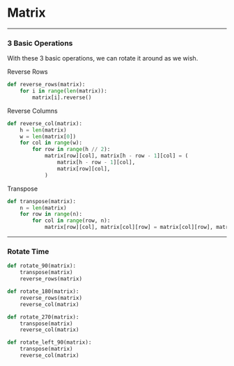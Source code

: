 # Matrix

--- 

### 3 Basic Operations

With these 3 basic operations, we can rotate it around as we wish. 

Reverse Rows
```python
def reverse_rows(matrix):
    for i in range(len(matrix)):
        matrix[i].reverse()
```

Reverse Columns
```python
def reverse_col(matrix):
    h = len(matrix)
    w = len(matrix[0])
    for col in range(w):
        for row in range(h // 2):
            matrix[row][col], matrix[h - row - 1][col] = (
                matrix[h - row - 1][col],
                matrix[row][col],
            )
```

Transpose
```python
def transpose(matrix):
    n = len(matrix)
    for row in range(n):
        for col in range(row, n):
            matrix[row][col], matrix[col][row] = matrix[col][row], matrix[row][col]
```

----
### Rotate Time

```python
def rotate_90(matrix):
    transpose(matrix)
    reverse_rows(matrix)

def rotate_180(matrix):
    reverse_rows(matrix)
    reverse_col(matrix)

def rotate_270(matrix):
    transpose(matrix)
    reverse_col(matrix)

def rotate_left_90(matrix):
    transpose(matrix)
    reverse_col(matrix)
```